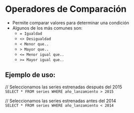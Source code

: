 # Operadores de Comparación

- Permite comparar valores para determinar una condición
- Algunos de los más comunes son:
   - `= Igualdad`
   - `<> Desigualdad`
   - `< Menor que..`
   - `> Mayor que..`
   - `<= Menor igual que..`
   - `>= Mayor igual que..`
 
## Ejemplo de uso:
// Seleccionamos las series estrenadas después del 2015  
`SELECT * FROM series WHERE año_lanzamiento > 2015`

// Seleccionamos las series estrenadas antes del 2014  
`SELECT * FROM series WHERE año_lanzamiento < 2014`
